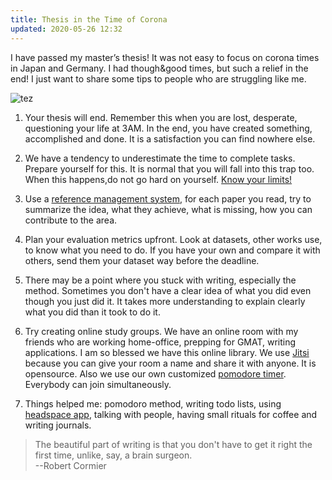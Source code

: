 ```yaml
---
title: Thesis in the Time of Corona 
updated: 2020-05-26 12:32
---
```


I have passed my master’s thesis!
It was not easy to focus on corona times in Japan and Germany. 
I had though&good times, but such a relief in the end! I just want to share some tips to people who are struggling like me.

![tez](https://raw.githubusercontent.com/zehrahayirci/blog/master/post_images/tezresim.png)

1. Your thesis will end. Remember this when you are lost, desperate, questioning your life at 3AM. In the end, you have created something, accomplished and done. It is a satisfaction you can find nowhere else.

2. We have a tendency to underestimate the time to complete tasks. Prepare yourself for this. It is normal that you will fall into this trap too. When this happens,do not 
go hard on yourself. [Know your limits!](https://pages.ucsd.edu/~mckenzie/Royetal2005PsychBull.pdf)

3. Use a [reference management system](https://www.mendeley.com/), for each paper you read, try to summarize the idea, what they achieve, what is missing, how you can contribute to the area. 

4. Plan your evaluation metrics upfront. Look at datasets, other works use, to know what you need to do. If you have your own and compare it with others, send them your dataset way before the deadline. 

5. There may be a point where you stuck with writing, especially the method. Sometimes you don't have a clear idea of what you did even though you just did it. It takes more understanding to explain clearly what you did than it took to do it. 

6. Try creating online study groups. We have an online room with my friends who are working home-office, prepping for GMAT, writing applications. I am so blessed we have this online library. 
We use [Jitsi](https://jitsi.org/) because you can give your room a name and share it with anyone. It is opensource. Also we use our own customized [pomodore timer](https://www.marinaratimer.com/). Everybody can join simultaneously. 

7. Things helped me: pomodoro method, writing todo lists, using [headspace app](https://www.headspace.com/), talking with people, having small rituals for coffee and writing journals. 


> The beautiful part of writing is that you don't have to get it right the first time, unlike, say, a brain surgeon.  
> --Robert Cormier


